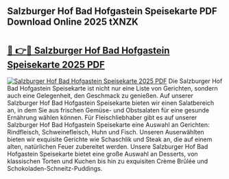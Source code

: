 ## Salzburger Hof Bad Hofgastein Speisekarte PDF Download Online 2025 tXNZK

# <h2><a href="http://gcc7xwu.nevu.top/?p=Salzburger+Hof+Bad+Hofgastein+Speisekarte">🔗 👉🔴 Salzburger Hof Bad Hofgastein Speisekarte 2025 PDF</a></h2>

[![Salzburger Hof Bad Hofgastein Speisekarte 2025 PDF](https://i.imgur.com/dBaPXMq.png)](http://gcc7xwu.nevu.top/?p=Salzburger+Hof+Bad+Hofgastein+Speisekarte)
Die Salzburger Hof Bad Hofgastein Speisekarte ist nicht nur eine Liste von Gerichten, sondern auch eine Gelegenheit, den Geschmack zu genießen. Auf unserer Salzburger Hof Bad Hofgastein Speisekarte bieten wir einen Salatbereich an, in dem Sie aus frischen Gemüse- und Obstsalaten für eine gesunde Ernährung wählen können. Für Fleischliebhaber gibt es auf unserer Salzburger Hof Bad Hofgastein Speisekarte eine Auswahl an Gerichten: Rindfleisch, Schweinefleisch, Huhn und Fisch. Unseren Auserwählten bieten wir exquisite Gerichte wie Schaschlik und Steak an, die auf einem alten, natürlichen Feuer zubereitet werden. Unsere Salzburger Hof Bad Hofgastein Speisekarte bietet eine große Auswahl an Desserts, von klassischen Torten und Kuchen bis hin zu exquisiten Crème Brûlée und Schokoladen-Schneitz-Puddings.
